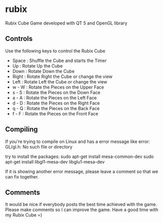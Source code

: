 # rubix
Rubix Cube Game developed with QT 5 and OpenGL library

## Controls

Use the following keys to control the Rubix Cube
- Space : Shuffle the Cube and starts the Timer
- Up    : Rotate Up the Cube
- Down  : Rotate Down the Cube
- Right : Rotate Right the Cube or change the view
- Left  : Rotate Left the Cube or change the view
- w - W : Rotate the Pieces on the Upper Face
- s - S : Rotate the Pieces on the Down Face
- a - A : Rotate the Pieces on the Left Face
- d - D : Rotate the Pieces on the Right Face
- q - Q : Rotate the Pieces on the Back Face
- f - F : Rotate the Pieces on the Front Face

## Compiling

If you're trying to compile on Linux and has a error message like
  error: GL/gl.h: No such file or directory

try to install the packages:
  sudo apt-get install mesa-common-dev
  sudo apt-get install libgl1-mesa-dev libglu1-mesa-dev

If it is showing another error message, please leave a comment so that we can fix together.

## Comments

It would be nice if everybody posts the best time achieved with the game. Please make comments so I can improve the game. Have a good time with my Rubix Cube =)
